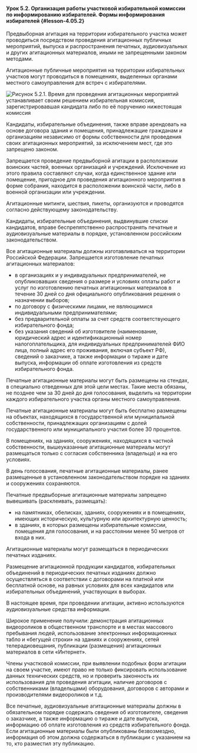 #### Урок 5.2. Организация работы участковой избирательной комиссии по информированию избирателей. Формы информирования избирателей {#lesson-4.05.2}

Предвыборная агитация на территории избирательного участка может проводиться посредством проведения агитационных публичных мероприятий, выпуска и распространения печатных, аудиовизуальных и других агитационных материалов, иными не запрещенными законом методами.

Агитационные публичные мероприятия на территории избирательных участков могут проводиться в помещениях, выделенных органами местного самоуправления для встреч с избирателями. 

![Рисунок 5.2.1. Время для проведения агитационных мероприятий устанавливает своим решением избирательная комиссия, зарегистрировавшая кандидата либо по её поручению нижестоящая комиссия ](./4.05.2.1.png)

Кандидаты, избирательные объединения, также вправе арендовать на основе договора здания и помещения, принадлежащие гражданам и организациям независимо от формы собственности для проведения своих агитационных мероприятий, за исключением мест, где это запрещено законом.

Запрещается проведение предвыборной агитации в расположении воинских частей, военных организаций и учреждений. Исключение из этого правила составляют случаи, когда единственное здание или помещение, пригодное для проведения агитационного мероприятия в форме собрания, находится в расположении воинской части, либо в военной организации или учреждении.

Агитационные митинги, шествия, пикеты, организуются и проводятся согласно действующему законодательству.

Кандидаты, избирательные объединения, выдвинувшие списки кандидатов, вправе беспрепятственно распространять печатные и аудиовизуальные материалы в порядке, установленном российским законодательством.

Все агитационные материалы должны изготавливаться на территории Российской Федерации.
Запрещается изготовление печатных агитационных материалов:

- в организациях и у индивидуальных предпринимателей, не опубликовавших сведения о размере и условиях оплаты работ и услуг по изготовлению печатных агитационных материалов в течение 30 дней со дня официального опубликования решения о назначении выборов; 
- по договору с физическими лицами, не являющимися индивидуальными предпринимателями;
- без предварительной оплаты за счет средств соответствующего избирательного фонда;
- без указания сведений об изготовителе (наименование, юридический адрес и идентификационный номер налогоплательщика, для индивидуальных предпринимателей ФИО лица, полный адрес его проживания, включая субъект РФ), сведений о заказчике, а также информации о тираже и дате выпуска, информации об оплате изготовления из средств избирательного фонда.

Печатные агитационные материалы могут быть размещены на стендах, в специально отведенных для этой цели местах. Такие места обязаны, не позднее чем за 30 дней до дня голосования, выделить на территории каждого избирательного участка органы местного самоуправления.

Печатные агитационные материалы могут быть бесплатно размещены на объектах, находящихся в государственной или муниципальной собственности, принадлежащих организациям с долей государственного или муниципального участия более 30 процентов. 

В помещениях, на зданиях, сооружениях, находящихся в частной собственности, вышеуказанные агитационные материалы могут размещаться только с согласия  собственника (владельца) и на его условиях. 

В день голосования, печатные агитационные материалы, ранее размещенные в установленном законодательством порядке на зданиях и сооружениях сохраняются.

Печатные предвыборные агитационные материалы запрещено вывешивать (расклеивать, размещать):

- на памятниках, обелисках, зданиях, сооружениях и в помещениях, имеющих историческую, культурную или архитектурную ценность;
- в зданиях, в которых размещены избирательные комиссии, помещения для голосования, и на расстоянии менее 50 метров от входа в них.

Агитационные материалы могут размещаться в периодических печатных изданиях.

Размещение агитационной продукции кандидатов, избирательных объединений в периодических печатных изданиях должно осуществляться в соответствии с договорами на платной или бесплатной основе, на равных условиях для всех кандидатов или избирательных объединений, участвующих в выборах. 

В настоящее время, при проведении агитации, активно используются аудиовизуальные средства информации.

Широкое применение получили: демонстрация агитационных видеороликов в общественном транспорте и в местах массового пребывания людей, использование электронных информационных табло и «бегущей строки» на зданиях и сооружениях, сетей телерадиовещания, публикации (размещения) агитационных материалов в сети «Интернет».

Члены участковой комиссии, при выявлении подобных форм агитации на своем участке, имеют право не только фиксировать использование данных технических средств, но и проверить законность их использования для проведения агитации, наличие договоров с собственниками (владельцами) оборудования, договоров с авторами и производителями видеороликов и т.д.

Все печатные, аудиовизуальные агитационные материалы должны в обязательном порядке содержать сведения об изготовителе, сведения о заказчике, а также информацию о тираже и дате выпуска, информацию об оплате изготовления из средств избирательного фонда. Если агитационные материалы были опубликованы безвозмездно, информация об этом должна содержаться в публикации с указанием на то, кто разместил эту публикацию.
